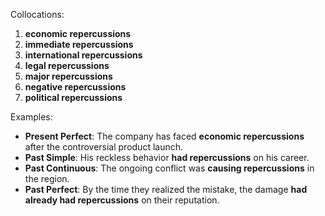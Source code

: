 Collocations:

1. **economic repercussions**
2. **immediate repercussions**
3. **international repercussions**
4. **legal repercussions**
5. **major repercussions**
6. **negative repercussions**
7. **political repercussions**

Examples:

- **Present Perfect**: The company has faced **economic repercussions** after the controversial product launch.
- **Past Simple**: His reckless behavior **had repercussions** on his career.
- **Past Continuous**: The ongoing conflict was **causing repercussions** in the region.
- **Past Perfect**: By the time they realized the mistake, the damage **had already had repercussions** on their reputation.